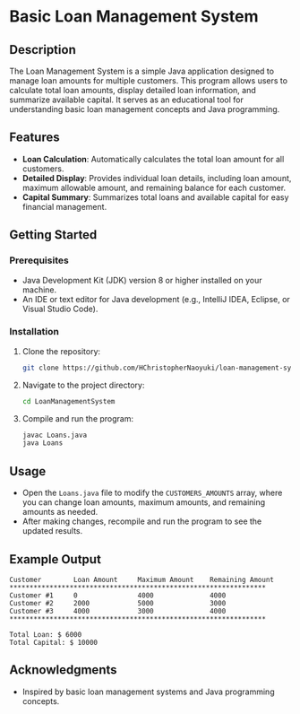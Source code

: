 # Basic Loan Management System

## Description
The Loan Management System is a simple Java application designed to manage loan amounts for multiple customers. This program allows users to calculate total loan amounts, display detailed loan information, and summarize available capital. It serves as an educational tool for understanding basic loan management concepts and Java programming.

## Features
- **Loan Calculation**: Automatically calculates the total loan amount for all customers.
- **Detailed Display**: Provides individual loan details, including loan amount, maximum allowable amount, and remaining balance for each customer.
- **Capital Summary**: Summarizes total loans and available capital for easy financial management.

## Getting Started
### Prerequisites
- Java Development Kit (JDK) version 8 or higher installed on your machine.
- An IDE or text editor for Java development (e.g., IntelliJ IDEA, Eclipse, or Visual Studio Code).

### Installation
1. Clone the repository:
   ```bash
   git clone https://github.com/HChristopherNaoyuki/loan-management-system-demo.git
   ```
2. Navigate to the project directory:
   ```bash
   cd LoanManagementSystem
   ```
3. Compile and run the program:
   ```bash
   javac Loans.java
   java Loans
   ```

## Usage
- Open the `Loans.java` file to modify the `CUSTOMERS_AMOUNTS` array, where you can change loan amounts, maximum amounts, and remaining amounts as needed.
- After making changes, recompile and run the program to see the updated results.

## Example Output
```
Customer        Loan Amount     Maximum Amount    Remaining Amount
****************************************************************
Customer #1     0               4000              4000
Customer #2     2000            5000              3000
Customer #3     4000            3000              4000
****************************************************************

Total Loan: $ 6000
Total Capital: $ 10000

```

## Acknowledgments
- Inspired by basic loan management systems and Java programming concepts.
